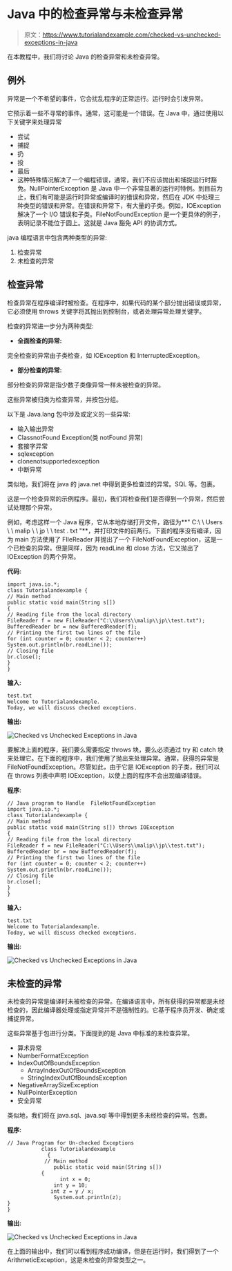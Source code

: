 # Java 中的检查异常与未检查异常

> 原文：<https://www.tutorialandexample.com/checked-vs-unchecked-exceptions-in-java>

在本教程中，我们将讨论 Java 的检查异常和未检查异常。

## 例外

异常是一个不希望的事件，它会扰乱程序的正常运行。运行时会引发异常。

它预示着一些不寻常的事件。通常，这可能是一个错误。在 Java 中，通过使用以下关键字来处理异常

*   尝试
*   捕捉
*   扔
*   投
*   最后
*   这种特殊情况解决了一个编程错误，通常，我们不应该抛出和捕捉运行时豁免。NullPointerException 是 Java 中一个非常显著的运行时特例。到目前为止，我们有可能是运行时异常或编译时的错误和异常，然后在 JDK 中处理三种类型的错误和异常。在错误和异常下，有大量的子类。例如，IOException 解决了一个 I/O 错误和子类。FileNotFoundException 是一个更具体的例子，表明记录不能位于圆上。这就是 Java 豁免 API 的协调方式。

java 编程语言中包含两种类型的异常:

1.  检查异常
2.  未检查的异常

## 检查异常

检查异常在程序编译时被检查。在程序中，如果代码的某个部分抛出错误或异常，它必须使用 throws 关键字将其抛出到控制台，或者处理异常处理关键字。

检查的异常进一步分为两种类型:

*   **全面检查的异常:**

完全检查的异常由子类检查，如 IOException 和 InterruptedException。

*   **部分检查的异常:**

部分检查的异常是指少数子类像异常一样未被检查的异常。

这些异常被归类为检查异常，并按包分组。

以下是 Java.lang 包中涉及或定义的一些异常:

*   输入输出异常
*   ClassnotFound Exception(类 notFound 异常)
*   套接字异常
*   sqlexception
*   clonenotsupportedexception
*   中断异常

类似地，我们将在 java 的 java.net 中得到更多检查过的异常。SQL 等。包裹。

这是一个检查异常的示例程序。最初，我们将检查我们是否得到一个异常，然后尝试处理那个异常。

例如，考虑这样一个 Java 程序，它从本地存储打开文件，路径为**" C:\ \ Users \ \ malip \ \ jp \ \ test . txt "**，并打印文件的前两行。下面的程序没有编译，因为 main 方法使用了 FIleReader 并抛出了一个 FileNotFoundException，这是一个已检查的异常。但是同样，因为 readLine 和 close 方法，它又抛出了 IOException 的两个异常。

**代码:**

```
import java.io.*;
class Tutorialandexample {
// Main method
public static void main(String s[]) 
{
// Reading file from the local directory
FileReader f = new FileReader("C:\\Users\\malip\\jp\\test.txt");
BufferedReader br = new BufferedReader(f);
// Printing the first two lines of the file 
for (int counter = 0; counter < 2; counter++)
System.out.println(br.readLine());
// Closing file 
br.close();
}
} 
```

**输入:**

```
test.txt
Welcome to Tutorialandexample.
Today, we will discuss checked exceptions. 
```

**输出:**

![Checked vs Unchecked Exceptions in Java](img/99dd99ed03f3edd57dcb81f47d23f0e5.png)

要解决上面的程序，我们要么需要指定 throws 块，要么必须通过 try 和 catch 块来处理它。在下面的程序中，我们使用了抛出来处理异常。通常，获得的异常是 FileNotFoundException。尽管如此，由于它是 IOException 的子类，我们可以在 throws 列表中声明 IOException，以使上面的程序不会出现编译错误。

**程序:**

```
// Java program to Handle  FileNotFoundException 
import java.io.*;
class Tutorialandexample {
// Main method
public static void main(String s[]) throws IOException 
{
// Reading file from the local directory
FileReader f = new FileReader("C:\\Users\\malip\\jp\\test.txt");
BufferedReader br = new BufferedReader(f);
// Printing the first two lines of the file 
for (int counter = 0; counter < 2; counter++)
System.out.println(br.readLine());
// Closing file 
br.close();
}
} 
```

**输入:**

```
test.txt
Welcome to Tutorialandexample.
Today, we will discuss checked exceptions.
```

**输出:**

![Checked vs Unchecked Exceptions in Java](img/f3731f73ef42b6109a0ae1d91ad8b54b.png)

## 未检查的异常

未检查的异常是编译时未被检查的异常。在编译语言中，所有获得的异常都是未经检查的，因此编译器处理或指定异常并不是强制性的。它基于程序员开发、确定或捕捉异常。

这些异常基于包进行分类。下面提到的是 Java 中标准的未检查异常。

*   算术异常
*   NumberFormatException
*   IndexOutOfBoundsException
    *   ArrayIndexOutOfBoundsException
    *   StringIndexOutOfBoundsException
*   NegativeArraySizeException
*   NullPointerException
*   安全异常

类似地，我们将在 java.sql、java.sql 等中得到更多未经检查的异常。包裹。

**程序:**

```
// Java Program for Un-checked Exceptions
           class Tutorialandexample
             {
            // Main method
               public static void main(String s[])
           {
                 int x = 0;
               int y = 10;
              int z = y / x;
               System.out.println(z);
}
}
```

**输出:**

![Checked vs Unchecked Exceptions in Java](img/544039da1e73e7e1392ebc96b9de8c68.png)

在上面的输出中，我们可以看到程序成功编译，但是在运行时，我们得到了一个 ArithmeticException，这是未检查的异常类型之一。
